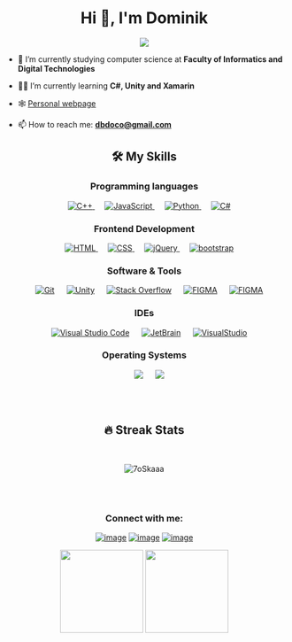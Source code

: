 <h1 align="center">Hi 👋, I'm Dominik</h1>
<p align="center">
  <a href="https://github.com/DenverCoder1/readme-typing-svg"><img src="https://readme-typing-svg.herokuapp.com?lines=Computer+Science+Student;Always%20learning%20new%20things&center=true&width=500&height=50"></a>
</p>


- 🏫 I’m currently studying computer science at **Faculty of Informatics and Digital Technologies**

- 🧙🏻 I’m currently learning **C#, Unity and Xamarin**

- 🕸️ <a href="https://dbdoco.github.io/Portfolio-website/">Personal webpage</a>

- 📫 How to reach me: **dbdoco@gmail.com**

<h2 align= "center">🛠️ My Skills</h2>

<h3 align= "center">Programming languages</h3>

<p align="center"> 
  &emsp;
  <a href="https://www.w3schools.com/cpp/" target="_blank"> 
    <img alt="C++" src="https://img.shields.io/badge/c++-%2300599C.svg?style=for-the-badge&logo=c%2B%2B&logoColor=white">
  </a> 
  &emsp;
  <a href="https://developer.mozilla.org/en-US/docs/Web/JavaScript" target="_blank"> 
     <img alt="JavaScript" src="https://img.shields.io/badge/javascript-%23323330.svg?style=for-the-badge&logo=javascript&logoColor=%23F7DF1E">
   </a>
  &emsp;
   <a href="https://www.python.org" target="_blank">
    <img alt="Python" src="https://img.shields.io/badge/python-3670A0?style=for-the-badge&logo=python&logoColor=ffdd54">
  </a>
    &emsp;
  <a href="https://learn.microsoft.com/en-us/dotnet/csharp/" target="_blank"> 
    <img alt="C#" src="https://img.shields.io/badge/c%23-%23239120.svg?style=for-the-badge&logo=c-sharp&logoColor=white)">
  </a> 
</p>

<h3 align= "center">Frontend Development</h3>
<p align="center"> 
  &emsp; 
  <a href="https://www.w3.org/html/" target="_blank"> 
   <img alt="HTML" src="https://img.shields.io/badge/html5-%23E34F26.svg?style=for-the-badge&logo=html5&logoColor=white">
  </a>   
  &emsp;
  <a href="https://www.w3schools.com/css/" target="_blank">
    <img alt="CSS" src="https://img.shields.io/badge/css3-%231572B6.svg?style=for-the-badge&logo=css3&logoColor=white">
  </a>
    &emsp;
  <a href="https://jquery.com/" target="_blank">
    <img alt="jQuery" src="https://img.shields.io/badge/jquery-%230769AD.svg?style=for-the-badge&logo=jquery&logoColor=white">
  </a>
    &emsp;
  <a href="https://getbootstrap.com/" target="_blank">
    <img alt="bootstrap"src="https://img.shields.io/badge/Bootstrap-563D7C?style=for-the-badge&logo=bootstrap&logoColor=white">
  </a> 
</p>

<h3 align= "center">Software & Tools</h3>
 
<p align="center">
  &emsp;
    <a href="https://git-scm.com/"><img alt="Git" src="https://img.shields.io/badge/git-%23F05033.svg?style=for-the-badge&logo=git&logoColor=white"></a>
  &emsp;
    <a href="https://unity.com"><img alt="Unity" src="https://img.shields.io/badge/Unity-100000?style=for-the-badge&logo=unity&logoColor=white"></a>
  &emsp;
    <a href="https://stackoverflow.com/"><img alt="Stack Overflow" src="https://img.shields.io/badge/-Stackoverflow-FE7A16?style=for-the-badge&logo=stack-overflow&logoColor=white"></a>
  &emsp;
    <a href="https://www.figma.com/"><img alt="FIGMA" img src="https://img.shields.io/badge/figma-%23F24E1E.svg?style=for-the-badge&logo=figma&logoColor=white"></a>
  &emsp;
    <a href="https://www.blender.org/"><img alt="FIGMA" img src="https://img.shields.io/badge/blender-%23F5792A.svg?style=for-the-badge&logo=blender&logoColor=white"></a>
</p>

<h3 align= "center">IDEs</h3>
 
<p align="center">
  &emsp;
    <a href="https://code.visualstudio.com/"><img alt="Visual Studio Code" src="https://img.shields.io/badge/Visual%20Studio%20Code-0078d7.svg?style=for-the-badge&logo=visual-studio-code&logoColor=white"></a>
  &emsp;
    <a href="https://www.jetbrains.com/"><img alt="JetBrain" src="https://img.shields.io/badge/CLion-black?style=for-the-badge&logo=clion&logoColor=white" /></a>
  &emsp;
    <a href="https://visualstudio.microsoft.com/"><img alt="VisualStudio" src="https://img.shields.io/badge/Visual%20Studio-5C2D91.svg?style=for-the-badge&logo=visual-studio&logoColor=white" /></a>
</p>

</p>

<h3 align= "center">Operating Systems</h3>
 
<p align="center">
  &emsp;
    <a href="https://github.com/torvalds/linux"><img src="https://img.shields.io/badge/Linux-FCC624?style=for-the-badge&logo=linux&logoColor=black"></a>
  &emsp;
    <a href="https://www.microsoft.com/hr-hr/windows?r=1"><img src="https://img.shields.io/badge/Windows-0078D6?style=for-the-badge&logo=windows&logoColor=white"></a>  
</p>
<br>
<br>

<h2 align="center"> 🔥 Streak Stats</h2>
<br>
<p align="center"><img src="https://github-readme-streak-stats.herokuapp.com?user=DBDoco&theme=black-ice&date_format=n%2Fj%5B%2FY%5D)" alt="7oSkaaa" /></p>

<br>
<br>

<h3 align="center">Connect with me:</h3>
<div align="center">

[![image](https://img.shields.io/badge/LinkedIn-0077B5?style=for-the-badge&logo=linkedin&logoColor=white)](https://www.linkedin.com/in/dominik-bedenic-469498136/)
[![image](https://img.shields.io/badge/Instagram-E4405F?style=for-the-badge&logo=instagram&logoColor=white)](https://www.instagram.com/dotdoco/)
[![image](https://img.shields.io/badge/Gmail-D14836?style=for-the-badge&logo=gmail&logoColor=white)](mailto:dbdoco@gmail.com)
  
</div>

<p align= "center">
  <img height= "150" src="https://github-readme-stats.vercel.app/api?username=DBDoco&theme=react&show_icons=true&include_all_commits=true" />
  <img height= "150" src="https://github-readme-stats.vercel.app/api/top-langs/?username=DBDoco&theme=react&layout=compact&hide=clarion" />
</p>
